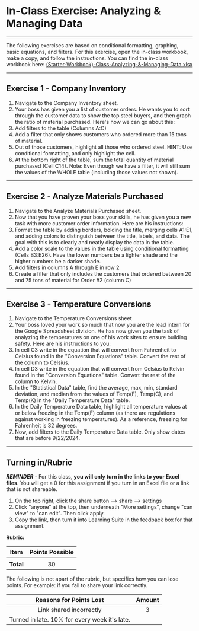 #  In-Class Exercise: Analyzing & Managing Data

---

The following exercises are based on conditional formatting, graphing, basic equations, and filters. For this exercise, open the in-class workbook, make a copy, and follow the instructions.
You can find the in-class workbook here: [(Starter-Workbook)-Class-Analyzing-&-Managing-Data.xlsx](%28Starter-Workbook%29-Class-Analyzing-%26-Managing-Data.xlsx)

---

## Exercise 1 - Company Inventory

1. Navigate to the Company Inventory sheet.
2. Your boss has given you a list of customer orders. He wants you to sort through the customer data to show the top steel buyers, and then graph the ratio of material purchased. Here's how we can go about this:
3. Add filters to the table (Columns A:C)
4. Add a filter that only shows customers who ordered more than 15 tons of material.
5. Out of those customers, highlight all those who ordered steel. HINT: Use conditional formatting, and only highlight the cell.
6. At the bottom right of the table, sum the total quantity of material purchased (Cell C14). Note: Even though we have a filter, it will still sum the values of the WHOLE table (including those values not shown).

---
				
## Exercise 2 - Analyze Materials Purchased

1. Navigate to the Analyze Materials Purchased sheet.
2. Now that you have proven your boss your skills, he has given you a new task with more customer order information. Here are his instructions:
3. Format the table by adding borders, bolding the title, merging cells A1:E1, and adding colors to distinguish between the title, labels, and data. The goal with this is to clearly and neatly display the data in the table.
4. Add a color scale to the values in the table using conditional formatting (Cells B3:E26). Have the lower numbers be a lighter shade and the higher numbers be a darker shade.
5. Add filters in columns A through E in row 2
6. Create a filter that only includes the customers that ordered between 20 and 75 tons of material for Order #2 (column C)

---

## Exercise 3 - Temperature Conversions

1. Navigate to the Temperature Conversions sheet
2. Your boss loved your work so much that now you are the lead intern for the Google Spreadsheet division. He has now given you the task of analyzing the temperatures on one of his work sites to ensure building safety. Here are his instructions to you:
3. In cell C3 write in the equation that will convert from Fahrenheit to Celsius found in the "Conversion Equations" table. Convert the rest of the column to Celsius.
4. In cell D3 write in the equation that will convert from Celsius to Kelvin found in the "Conversion Equations" table. Convert the rest of the column to Kelvin.
5. In the "Statistical Data" table, find the average, max, min, standard deviation, and median from the values of Temp(F), Temp(C), and Temp(K) in the "Daily Temperature Data" table.
6. In the Daily Temperature Data table, highlight all temperature values at or below freezing in the Temp(F) column (as there are regulations against working in freezing temperatures). As a reference, freezing for Fahrenheit is 32 degrees.
7. Now, add filters to the Daily Temperature Data table. Only show dates that are before 9/22/2024.

---
			
## Turning in/Rubric

**_REMINDER_** - For this class, **you will only turn in the links to your Excel files**. You will get a 0 for this assignment if you turn in an Excel file or a link that is not shareable. 

1. On the top right, click the share button --> share --> settings
2. Click "anyone" at the top, then underneath "More settings", change "can view" to "can edit". Then click apply. 
3. Copy the link, then turn it into Learning Suite in the feedback box for that assignment.

**Rubric:**

|                      Item                      | Points Possible |
|:----------------------------------------------:|:---------------:|
|                                                |                 |
| <div style="text-align: right">**Total**</div> |       30        |

The following is not apart of the rubric, but specifies how you can lose points. For example: if you fail to share your link correctly.

|               **Reasons for Points Lost**                | **Amount** |  
|:--------------------------------------------------------:|:----------:|
|                 Link shared incorrectly                  |     3      |
|      Turned in late. 10% for every week it's late.       |            |
